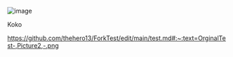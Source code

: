 ![image](https://github.com/user-attachments/assets/1f5b9f42-8e78-4971-9e32-2d07e8b49eec)


Koko

https://github.com/thehero13/ForkTest/edit/main/test.md#:~:text=OrginalTest-,Picture2,-.png
